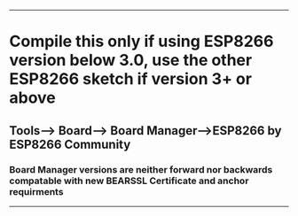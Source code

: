  ----------------------------
 
 #  Compile this only if using ESP8266 version below 3.0, use the other ESP8266 sketch if version 3+ or above
 
 ## Tools--> Board--> Board Manager-->ESP8266 by ESP8266 Community
 
### Board Manager versions are neither forward nor backwards compatable with new BEARSSL Certificate and anchor requirments
 --------------------------------
